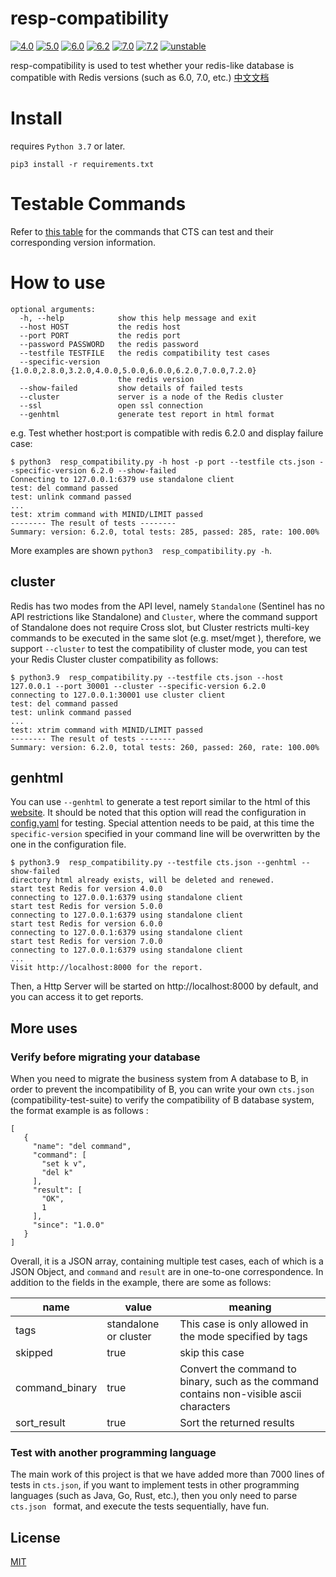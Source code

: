 # resp-compatibility

[![4.0](https://github.com/tair-opensource/resp-compatibility/actions/workflows/4.0.yaml/badge.svg)](https://github.com/tair-opensource/resp-compatibility/actions/workflows/4.0.yaml) [![5.0](https://github.com/tair-opensource/resp-compatibility/actions/workflows/5.0.yaml/badge.svg)](https://github.com/tair-opensource/resp-compatibility/actions/workflows/5.0.yaml) [![6.0](https://github.com/tair-opensource/resp-compatibility/actions/workflows/6.0.yaml/badge.svg)](https://github.com/tair-opensource/resp-compatibility/actions/workflows/6.0.yaml) [![6.2](https://github.com/tair-opensource/resp-compatibility/actions/workflows/6.2.yaml/badge.svg)](https://github.com/tair-opensource/resp-compatibility/actions/workflows/6.2.yaml) [![7.0](https://github.com/tair-opensource/resp-compatibility/actions/workflows/7.0.yaml/badge.svg)](https://github.com/tair-opensource/resp-compatibility/actions/workflows/7.0.yaml) [![7.2](https://github.com/tair-opensource/resp-compatibility/actions/workflows/7.2.yaml/badge.svg)](https://github.com/tair-opensource/resp-compatibility/actions/workflows/7.2.yaml) [![unstable](https://github.com/tair-opensource/resp-compatibility/actions/workflows/unstable.yaml/badge.svg)](https://github.com/tair-opensource/resp-compatibility/actions/workflows/unstable.yaml)

 resp-compatibility is used to test whether your redis-like database is compatible with Redis versions (such as
6.0, 7.0, etc.)  [中文文档](README-CN.md)

# Install

requires `Python 3.7` or later.

```
pip3 install -r requirements.txt
```

# Testable Commands

Refer to [this table](cts_refer.md) for the commands that CTS can test and their corresponding version information.

# How to use

```
optional arguments:
  -h, --help            show this help message and exit
  --host HOST           the redis host
  --port PORT           the redis port
  --password PASSWORD   the redis password
  --testfile TESTFILE   the redis compatibility test cases
  --specific-version {1.0.0,2.8.0,3.2.0,4.0.0,5.0.0,6.0.0,6.2.0,7.0.0,7.2.0}
                        the redis version
  --show-failed         show details of failed tests
  --cluster             server is a node of the Redis cluster
  --ssl                 open ssl connection
  --genhtml             generate test report in html format
```
e.g. Test whether host:port is compatible with redis 6.2.0 and display failure case: 
```
$ python3  resp_compatibility.py -h host -p port --testfile cts.json --specific-version 6.2.0 --show-failed
Connecting to 127.0.0.1:6379 use standalone client
test: del command passed
test: unlink command passed
...
test: xtrim command with MINID/LIMIT passed
-------- The result of tests --------
Summary: version: 6.2.0, total tests: 285, passed: 285, rate: 100.00%
```
More examples are shown `python3  resp_compatibility.py -h`.

## cluster
Redis has two modes from the API level, namely `Standalone` (Sentinel has no API restrictions like Standalone) and `Cluster`, where the command support of Standalone does not require Cross slot, but Cluster restricts multi-key commands to be executed in the same slot (e.g. mset/mget ), therefore, we support `--cluster` to test the compatibility of cluster mode, you can test your Redis Cluster cluster compatibility as follows:
```
$ python3.9  resp_compatibility.py --testfile cts.json --host 127.0.0.1 --port 30001 --cluster --specific-version 6.2.0
connecting to 127.0.0.1:30001 use cluster client
test: del command passed
test: unlink command passed
...
test: xtrim command with MINID/LIMIT passed
-------- The result of tests --------
Summary: version: 6.2.0, total tests: 260, passed: 260, rate: 100.00%
```

## genhtml
You can use `--genhtml` to generate a test report similar to the html of this [website](https://tair-opensource.github.io/resp-compatibility/). It should be noted that this option will read the configuration in [config.yaml](config.yaml) for testing. Special attention needs to be paid, at this time the `specific-version` specified in your command line will be overwritten by the one in the configuration file.
```
$ python3.9  resp_compatibility.py --testfile cts.json --genhtml --show-failed
directory html already exists, will be deleted and renewed.
start test Redis for version 4.0.0
connecting to 127.0.0.1:6379 using standalone client
start test Redis for version 5.0.0
connecting to 127.0.0.1:6379 using standalone client
start test Redis for version 6.0.0
connecting to 127.0.0.1:6379 using standalone client
start test Redis for version 7.0.0
connecting to 127.0.0.1:6379 using standalone client
...
Visit http://localhost:8000 for the report.
```
Then, a Http Server will be started on http://localhost:8000 by default, and you can access it to get reports.

## More uses

### Verify before migrating your database
When you need to migrate the business system from A database to B, in order to prevent the incompatibility of B, you can write your own `cts.json` (compatibility-test-suite) to verify the compatibility of B database system, the format example is as follows :
```
[
   {
     "name": "del command",
     "command": [
       "set k v",
       "del k"
     ],
     "result": [
       "OK",
       1
     ],
     "since": "1.0.0"
   }
]
```
Overall, it is a JSON array, containing multiple test cases, each of which is a JSON Object, and `command` and `result` are in one-to-one correspondence. In addition to the fields in the example, there are some as follows:

| name           | value                 | meaning                                                                                  |
|----------------|-----------------------|------------------------------------------------------------------------------------------|
| tags           | standalone or cluster | This case is only allowed in the mode specified by tags                                  |
| skipped        | true                  | skip this case                                                                           |
| command_binary | true                  | Convert the command to binary, such as the command contains non-visible ascii characters |
| sort_result    | true                  | Sort the returned results                                                                |

### Test with another programming language
The main work of this project is that we have added more than 7000 lines of tests in `cts.json`, if you want to implement tests in other programming languages (such as Java, Go, Rust, etc.), then you only need to parse `cts.json ` format, and execute the tests sequentially, have fun.

## License
[MIT](LICENSE)